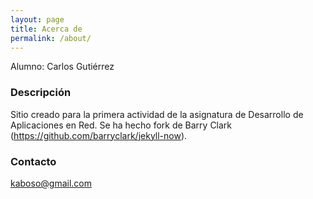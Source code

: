 ```yaml
---
layout: page
title: Acerca de
permalink: /about/
---
```


Alumno: Carlos Gutiérrez

### Descripción

Sitio creado para la primera actividad de la asignatura de Desarrollo de Aplicaciones en Red. Se ha hecho fork de Barry Clark (https://github.com/barryclark/jekyll-now).

### Contacto

[kaboso@gmail.com](mailto:kaboso@gmail.com)
